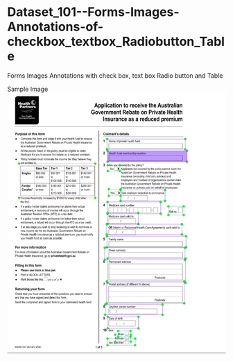 # Dataset_101--Forms-Images-Annotations-of-checkbox_textbox_Radiobutton_Table
Forms Images Annotations with check box, text box Radio button and Table

Sample Image
![sample 1](sample_Image.PNG)
